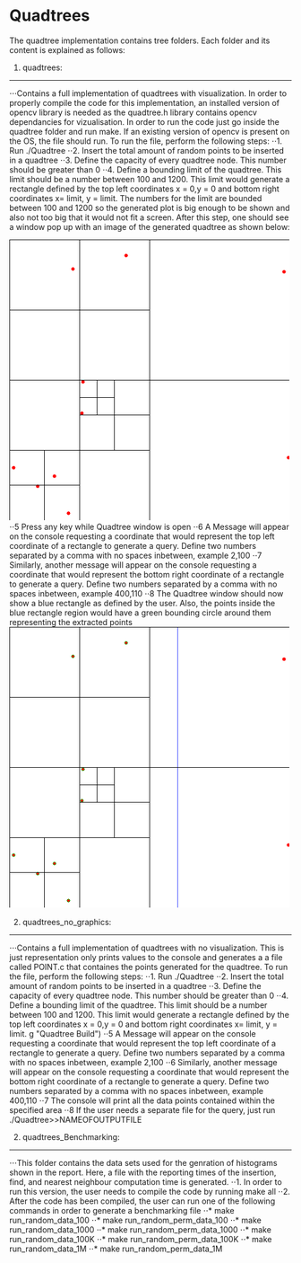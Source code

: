# Quadtrees

The quadtree implementation contains tree folders. Each folder and its content is explained as follows:
1. quadtrees: 
---
⋅⋅⋅Contains a full implementation of quadtrees with visualization. In order to properly compile the code for this implementation, an installed version of opencv library is needed as the quadtree.h library contains opencv dependancies for vizualisation. In order to run the code just go inside the quadtree folder and run make. If an existing version of opencv is present on the OS, the file should run. To run the file, perform the following steps:
⋅⋅1. Run ./Quadtree
⋅⋅2. Insert the total amount of random points to be inserted in a quadtree
⋅⋅3. Define the capacity of every quadtree node. This number should be greater than 0
⋅⋅4. Define a bounding limit of the quadtree. This limit should be a number between 100 and 1200. This limit would generate a rectangle defined by the top left coordinates x = 0,y = 0 and bottom right coordinates x= limit, y = limit. The numbers for the limit are bounded between 100 and 1200 so the generated plot is big enough to be shown and also not too big that it would not fit a screen. After this step, one should see a window pop up with an image of the generated quadtree as shown below:

![](https://github.com/chaveza9/Comparative_Analysis_DataStructures/blob/master/Quadtrees/images/PR.png "Quadtree Build")
⋅⋅5 Press any key while Quadtree window is open
⋅⋅6 A Message will appear on the console requesting a coordinate that would represent the top left coordinate of a rectangle to generate a query. Define two numbers separated by a comma with no spaces inbetween, example 2,100
⋅⋅7 Similarly, another message will appear on the console requesting a coordinate that would represent the bottom right coordinate of a rectangle to generate a query. Define two numbers separated by a comma with no spaces inbetween, example 400,110
⋅⋅8 The Quadtree window should now show a blue rectangle as defined by the user. Also, the points inside the blue rectangle region would have a green bounding circle around them representing the extracted points
![](https://github.com/chaveza9/Comparative_Analysis_DataStructures/blob/master/Quadtrees/images/PR_query.png "Quadtree Query")

2. quadtrees_no_graphics: 
---
⋅⋅⋅Contains a full implementation of quadtrees with no visualization. This is just representation only prints values to the console and generates a a file called POINT.c that containes the points generated for the quadtree. To run the file, perform the following steps:
⋅⋅1. Run ./Quadtree
⋅⋅2. Insert the total amount of random points to be inserted in a quadtree
⋅⋅3. Define the capacity of every quadtree node. This number should be greater than 0
⋅⋅4. Define a bounding limit of the quadtree. This limit should be a number between 100 and 1200. This limit would generate a rectangle defined by the top left coordinates x = 0,y = 0 and bottom right coordinates x= limit, y = limit. g "Quadtree Build")
⋅⋅5 A Message will appear on the console requesting a coordinate that would represent the top left coordinate of a rectangle to generate a query. Define two numbers separated by a comma with no spaces inbetween, example 2,100
⋅⋅6 Similarly, another message will appear on the console requesting a coordinate that would represent the bottom right coordinate of a rectangle to generate a query. Define two numbers separated by a comma with no spaces inbetween, example 400,110
⋅⋅7 The console will print all the data points contained within the specified area
⋅⋅8 If the user needs a separate file for the query, just run ./Quadtree>>NAMEOFOUTPUTFILE

2. quadtrees_Benchmarking: 
---
⋅⋅⋅This folder contains the data sets used for the genration of histograms shown in the report. Here, a file with the reporting times of the insertion, find, and nearest neighbour computation time is generated. 
⋅⋅1. In order to run this version, the user needs to compile the code by running make all
⋅⋅2. After the code has been compiled, the user can run one of the following commands in order to generate a benchmarking file
⋅⋅* make run_random_data_100
⋅⋅* make run_random_perm_data_100
⋅⋅* make run_random_data_1000
⋅⋅* make run_random_perm_data_1000
⋅⋅* make run_random_data_100K
⋅⋅* make run_random_perm_data_100K
⋅⋅* make run_random_data_1M
⋅⋅* make run_random_perm_data_1M




